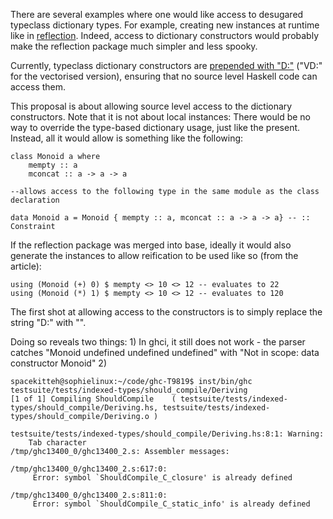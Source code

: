 
There are several examples where one would like access to desugared typeclass dictionary types. For example, creating new instances at runtime like in [
reflection](https://www.fpcomplete.com/user/thoughtpolice/using-reflection#turning-up-the-magic-to-over-9000). Indeed, access to dictionary constructors would probably make the reflection package much simpler and less spooky.



Currently, typeclass dictionary constructors are [
prepended with "D:"](https://github.com/ghc/ghc/blob/4d5f83a8dcf1f1125863a8fb4f847d78766f1617/compiler/basicTypes/OccName.hs#L615) ("VD:" for the vectorised version), ensuring that no source level Haskell code can access them.  



This proposal is about allowing source level access to the dictionary constructors. Note that it is not about local instances: There would be no way to override the type-based dictionary usage, just like the present. Instead, all it would allow is something like the following:


```wiki
class Monoid a where
    mempty :: a
    mconcat :: a -> a -> a

--allows access to the following type in the same module as the class declaration

data Monoid a = Monoid { mempty :: a, mconcat :: a -> a -> a} -- :: Constraint
```


If the reflection package was merged into base, ideally it would also generate the instances to allow reification to be used like so (from the article):


```wiki
using (Monoid (+) 0) $ mempty <> 10 <> 12 -- evaluates to 22
using (Monoid (*) 1) $ mempty <> 10 <> 12 -- evaluates to 120
```


The first shot at allowing access to the constructors is to simply replace the string "D:" with "".



Doing so reveals two things: 1) In ghci, it still does not work - the parser catches "Monoid undefined undefined undefined" with "Not in scope: data constructor Monoid"
2) 


```wiki
spacekitteh@sophielinux:~/code/ghc-T9819$ inst/bin/ghc testsuite/tests/indexed-types/should_compile/Deriving
[1 of 1] Compiling ShouldCompile    ( testsuite/tests/indexed-types/should_compile/Deriving.hs, testsuite/tests/indexed-types/should_compile/Deriving.o )

testsuite/tests/indexed-types/should_compile/Deriving.hs:8:1: Warning:
    Tab character
/tmp/ghc13400_0/ghc13400_2.s: Assembler messages:

/tmp/ghc13400_0/ghc13400_2.s:617:0:
     Error: symbol `ShouldCompile_C_closure' is already defined

/tmp/ghc13400_0/ghc13400_2.s:811:0:
     Error: symbol `ShouldCompile_C_static_info' is already defined
```